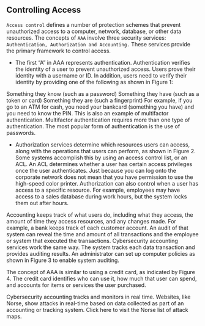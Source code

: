 ## Controlling Access

`Access control` defines a number of protection schemes that prevent unauthorized access to a computer, network, database, or other data resources. The concepts of `AAA` involve three security services: `Authentication, Authorization and Accounting.` These services provide the primary framework to control access.

+ The first “A” in AAA represents authentication. Authentication verifies the identity of a user to prevent unauthorized access. Users prove their identity with a username or ID. In addition, users need to verify their identity by providing one of the following as shown in Figure 1:



Something they know (such as a password)
Something they have (such as a token or card)
Something they are (such a fingerprint)
For example, if you go to an ATM for cash, you need your bankcard (something you have) and you need to know the PIN. This is also an example of multifactor authentication. Multifactor authentication requires more than one type of authentication. The most popular form of authentication is the use of passwords.

+ Authorization services determine which resources users can access, along with the operations that users can perform, as shown in Figure 2. Some systems accomplish this by using an access control list, or an ACL. An ACL determines whether a user has certain access privileges once the user authenticates. Just because you can log onto the corporate network does not mean that you have permission to use the high-speed color printer. Authorization can also control when a user has access to a specific resource. For example, employees may have access to a sales database during work hours, but the system locks them out after hours.

Accounting keeps track of what users do, including what they access, the amount of time they access resources, and any changes made. For example, a bank keeps track of each customer account. An audit of that system can reveal the time and amount of all transactions and the employee or system that executed the transactions. Cybersecurity accounting services work the same way. The system tracks each data transaction and provides auditing results. An administrator can set up computer policies as shown in Figure 3 to enable system auditing.

The concept of AAA is similar to using a credit card, as indicated by Figure 4. The credit card identifies who can use it, how much that user can spend, and accounts for items or services the user purchased.

Cybersecurity accounting tracks and monitors in real time. Websites, like Norse, show attacks in real-time based on data collected as part of an accounting or tracking system. Click here to visit the Norse list of attack maps.
